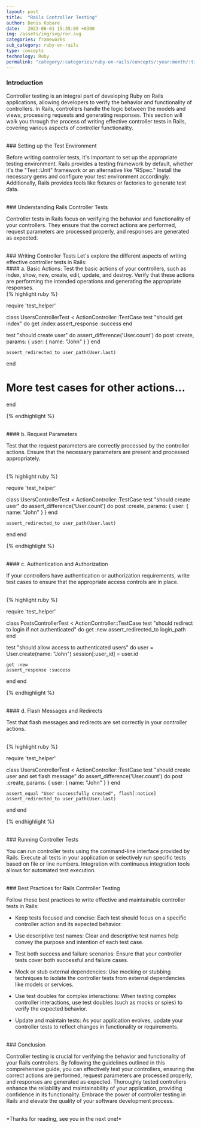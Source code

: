 ```yaml
---
layout: post
title:  "Rails Controller Testing"
author: Denis Kobare
date:   2023-06-01 15:35:00 +0300
img: /assets/img/svg/ror.svg
categories: frameworks
sub_category: ruby-on-rails
type: concepts
technology: Ruby
permalink: "category/:categories/ruby-on-rails/concepts/:year:month/:title"
---
```



### Introduction

Controller testing is an integral part of developing Ruby on Rails applications, 
allowing developers to verify the behavior and functionality of controllers. 
In Rails, controllers handle the logic between the models and views, processing 
requests and generating responses. This section will walk you through the process 
of writing effective controller tests in Rails, covering various aspects of 
controller functionality.



<br>
### Setting up the Test Environment

Before writing controller tests, it's important to set up the appropriate testing 
environment. Rails provides a testing framework by default, whether it's the 
"Test::Unit" framework or an alternative like "RSpec." Install the necessary 
gems and configure your test environment accordingly. Additionally, Rails 
provides tools like fixtures or factories to generate test data.



<br>
### Understanding Rails Controller Tests

Controller tests in Rails focus on verifying the behavior and functionality of 
your controllers. They ensure that the correct actions are performed, request 
parameters are processed properly, and responses are generated as expected.



<br>
### Writing Controller Tests
Let's explore the different aspects of writing effective controller tests in Rails:


<br>
#### a. Basic Actions:
Test the basic actions of your controllers, such as <span class="badge">index</span>, 
<span class="badge">show</span>, <span class="badge">new</span>, 
<span class="badge">create</span>, <span class="badge">edit</span>, 
<span class="badge">update</span>, and <span class="badge">destroy</span>. 
Verify that these actions are performing the intended operations and generating 
the appropriate responses.


<br>
{% highlight ruby %}

require 'test_helper'

class UsersControllerTest < ActionController::TestCase
  test "should get index" do
    get :index
    assert_response :success
  end

  test "should create user" do
    assert_difference('User.count') do
      post :create, params: { user: { name: "John" } }
    end

    assert_redirected_to user_path(User.last)
  end

  # More test cases for other actions...
end

{% endhighlight %}



<br>
#### b. Request Parameters

Test that the request parameters are correctly processed by the controller actions. 
Ensure that the necessary parameters are present and processed appropriately.


<br>
{% highlight ruby %}

require 'test_helper'

class UsersControllerTest < ActionController::TestCase
  test "should create user" do
    assert_difference('User.count') do
      post :create, params: { user: { name: "John" } }
    end

    assert_redirected_to user_path(User.last)
  end
end

{% endhighlight %}



<br>
#### c. Authentication and Authorization

If your controllers have authentication or authorization requirements, write test 
cases to ensure that the appropriate access controls are in place.


<br>
{% highlight ruby %}

require 'test_helper'

class PostsControllerTest < ActionController::TestCase
  test "should redirect to login if not authenticated" do
    get :new
    assert_redirected_to login_path
  end

  test "should allow access to authenticated users" do
    user = User.create(name: "John")
    session[:user_id] = user.id

    get :new
    assert_response :success
  end
end

{% endhighlight %}



<br>
#### d. Flash Messages and Redirects

Test that flash messages and redirects are set correctly in your controller actions.


<br>
{% highlight ruby %}

require 'test_helper'

class UsersControllerTest < ActionController::TestCase
  test "should create user and set flash message" do
    assert_difference('User.count') do
      post :create, params: { user: { name: "John" } }
    end

    assert_equal "User successfully created", flash[:notice]
    assert_redirected_to user_path(User.last)
  end
end

{% endhighlight %}



<br>
### Running Controller Tests

You can run controller tests using the command-line interface provided by Rails. 
Execute all tests in your application or selectively run specific tests based on 
file or line numbers. Integration with continuous integration tools allows for 
automated test execution.

    
    
<br>
### Best Practices for Rails Controller Testing

Follow these best practices to write effective and maintainable controller 
tests in Rails:

- Keep tests focused and concise: Each test should focus on a specific controller 
action and its expected behavior.

- Use descriptive test names: Clear and descriptive test names help convey the 
purpose and intention of each test case.

- Test both success and failure scenarios: Ensure that your controller tests 
cover both successful and failure cases.

- Mock or stub external dependencies: Use mocking or stubbing techniques to 
isolate the controller tests from external dependencies like models or services.

- Use test doubles for complex interactions: When testing complex controller 
interactions, use test doubles (such as mocks or spies) to verify the expected behavior.

- Update and maintain tests: As your application evolves, update your controller 
tests to reflect changes in functionality or requirements.




<br>
### Conclusion

Controller testing is crucial for verifying the behavior and functionality of 
your Rails controllers. By following the guidelines outlined in this comprehensive 
guide, you can effectively test your controllers, ensuring the correct actions 
are performed, request parameters are processed properly, and responses are 
generated as expected. Thoroughly tested controllers enhance the reliability and 
maintainability of your application, providing confidence in its functionality. 
Embrace the power of controller testing in Rails and elevate the quality of your 
software development process.


<br>
*Thanks for reading, see you in the next one!*
